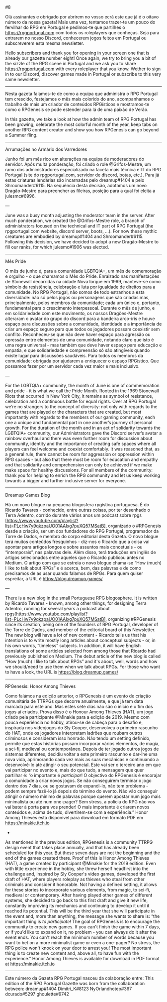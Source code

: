 #8

Olá assinantes e obrigado por abrirem no vosso ecrã este que já é o oitavo número da nossa gazeta! Mais uma vez, tentamos trazer-te um pouco do fervilhar do RPG em Portugal e pedimos-te que partilhes o https://rpgportugal.com com todos os roleplayers que conheças. Seja para entrarem no nosso Discord, conhecerem jogos feitos em Portugal ou subscreverem esta mesma newsletter.   

Hello subscribers and thank you for opening in your screen one that is already our gazette number eight! Once again, we try to bring you a bit of the sizzle of the RPG scene in Portugal and we ask you to share https://rpgportugal.com with every roleplayer that you know. Wether to sign in to our Discord, discover games made in Portugal or subscribe to this very same newsletter.

---

Nesta gazeta falamos-te de como a equipa que administra o RPG Portugal tem crescido, festejamos o mês mais colorido do ano, acompanhamos o trabalho de mais um criador de conteúdos RPGísticos e mostramos-te como o RPGenesis se pode estender para lá de uma paixão de Verão.  

In this gazette, we take a look at how the admin team of RPG Portugal has been growing, celebrate the most colorful month of the year, keep tabs on another RPG content creator and show you how RPGenesis can go beyond a Summer fling. 

---

Arrumações no Armário dos Varredores

Junho foi um mês rico em alterações na equipa de moderadores do servidor. Após muita ponderação, foi criado o role @Grifos-Mestre, um ramo dos administradores especializado na faceta mais técnica e IT do RPG Portugal (site do rpgportugal.com, servidor de discord, botas, etc.). Para já estas criaturas lendárias são incarnadas pelo dreamup#1404 e pelo Shroomander#6115. Na sequência desta decisão, adotamos um novo Dragão-Mestre para preencher as fileiras, posição para a qual foi eleita a julesmc#6996.

—

June was a busy month adjusting the moderator team in the server. After much ponderation, we created the @Grifos-Mestre role, a branch of administrators focused on the technical and IT part of RPG Portugal (the rpgportugal.com website, discord server, boots, ...). For now these mythic creatures are embodied by dreamup#1404 and Shroomander#6115. Following this decision, we have decided to adopt a new Dragão-Mestre to fill our ranks, for which julesmc#1906 was elected.

---

Mês Pride

O mês de junho é, para a comunidade LGBTQIA+, um mês de comemoração e orgulho - o que chamamos o Mês do Pride. Enraizado nas manifestações de Stonewall decorridas na cidade Nova Iorque em 1969, manteve-se como símbolo da resistência, celebração e luta por igualdade de direitos para a comunidade. No RPG Portugal, não somos de todo estranhos a esta diversidade: não só pelos jogos ou personagens que são criadas mas, principalmente, pelos membros da comunidade; cada um único e, portanto, fundamental para o crescimento interpessoal. Durante o mês de junho, e em solidariedade com este movimento, os nossos Dragões-Mestre alteraram o avatar do grupo do discord para a bandeira arco-íris e houve espaço para discussões sobre a comunidade, identidade e a importância de criar um espaço seguro para que todos os jogadores possam coexistir sem conflito. Reconheceu-se que não deve haver espaço para agressão ou opressão entre elementos de uma comunidade, notando claro que isto é uma regra universal - mas também que deve haver espaço para educação e empatia, e que solidariedade e compreensão só são atingíveis quando existe lugar para discussões saudáveis. Para todos os membros da comunidade: obrigada por ajudarem a enriquecer o espaço RPGístico. Que possamos fazer por um servidor cada vez maior e mais inclusivo.

—

For the LGBTQIA+ community, the month of June is one of commemoration and pride - it is what we call the Pride Month. Rooted in the 1969 Stonewall Riots that occurred in New York City, it remains as symbol of resistance, celebration and a continuous battle for equal rights. Over at RPG Portugal we’re no strangers to the concept of diversity: not only with regards to the games that are played or the characters that are created, but most importantly with regards to the members of our gaming community, each one a unique and fundamental part in one another’s journey of personal growth. For the duration of the month and in an act of solidarity towards the LGBTQIA+ community, our Administrators gave the Discord server’s avatar a rainbow overhaul and there was even further room for discussion about community, identity and the importance of creating safe spaces where all players can feel welcome and coexist comfortably. It was reasoned that, as a general rule, there cannot be room for aggression or oppression within RPG spaces - but also that there must be room for education and empathy and that solidarity and comprehension can only be achieved if we make make space for healthy discussions. For all members of the community: thank you for helping to enrich the RPG community and let us keep working towards a bigger and further inclusive server for everyone.

---

Dreamup Games Blog

Há um novo blogue na pequena blogosfera rpgística portuguesa. É do Ricardo Tavares - conhecido, entre outras coisas, por ter desenhado o Terra Adentro, corrido durante vários anos um podcast sobre rpgs [https://www.youtube.com/playlist?list=PLcHw7y9qkzpaUO01AAIxg7puXQ57MSatB], organizado o #RPGenesis desde a criação, ser um dos fundadores do RPG Portugal, programador da Torre de Dados, e membro do corpo editorial desta Gazeta. O novo blogue terá muitos conteúdos fresquinhos - diz-nos o Ricardo que a coisa vai apontar para artigos longos e sobre assuntos mais concetuais - ou “intemporais”, nas palavras dele. Além disso, terá traduções em inglês de artigos selecionados entre aqueles que o Ricardo publicou antes no Medium. O artigo com que se estreia o novo blogue chama-se “How (much) I like to talk about RPGs” e é acerca, bem, das palavras e de como precisamos de as usar quando falamos de RPGs. Para quem quiser espreitar, a URL é https://blog.dreamup.games/

—

There is a new blog in the small Portuguese RPG blogosphere. It is written by Ricardo Tavares - known, among other things, for designing Terra Adentro, running for several years a podcast about rpgs[https://www.youtube.com/playlist?list=PLcHw7y9qkzpaUO01AAIxg7puXQ57MSatB], organizing #RPGenesis since its creation, being one of the founders of RPG Portugal, developer of the Torre de Dados, and member of the editorial board of this Newsletter. The new blog will have a lot of new content - Ricardo tells us that his intention is to write mostly long articles about conceptual subjects - or, in his own words, “timeless” subjects. In addition, it will have English translations of some articles selected from among those that Ricardo had previously published on Medium. The debut article of the new blog is called “How (much) I like to talk about RPGs” and it's about, well, words and how we should/need to use them when we talk about RPGs. For those who want to have a look, the URL is https://blog.dreamup.games/

---

RPGenesis: Honor Among Thieves

Como falámos na edição anterior, o RPGenesis é um evento de criação comunitária de TTRPGs que decorre anualmente, e que já tem data marcada para este ano. Mas estes sete dias não são o início e o fim dos jogos aí criados. Prova disso é o Honour Among Thieves (HAT), um jogo criado pela participante @Minakie para a edição de 2019.
Mesmo com pouca experiência no hobby, atirou-se de cabeça para o desafio e, inspirada nos vídeojogos do Sly Cooper, desenvolveu o primeiro rascunho do HAT, onde os jogadores interpretam ladrões que roubam outros criminosos e consideram isso honrado. Não tendo um setting definido, permite que estas histórias possam incorporar vários elementos, de magia, a sci-fi, medieval ou contemporâneo. Depois de ter jogado outros jogos de sistemas diferentes, decidiu voltar a este primeiro rascunho e dar-lhe uma nova vida, aprimorando cada vez mais as suas mecânicas e continuando a desenvolvê-lo até atingir o seu potencial.
Este vai ser o terceiro ano em que vai participar no evento e, mais do que tudo, a mensagem que quer partilhar é: “o importante é *participar*! O objectivo do RPGenesis é encorajar a comunidade a criar novos jogos. Se não conseguirem terminar o jogo dentro dos 7 dias, ou se gostavam de expandi-lo, não tem problema - podem sempre fazê-lo já depois do término do evento. Não vão conseguir atingir o número mínimo de palavras porque querem apostar num jogo mais minimalista ou até num one-pager? Sem stress, a polícia do RPG não vos vai bater à porta para vos prender! O mais importante é criarem novos conteúdos e, acima de tudo, divertirem-se com a experiência.”
Honor Among Thieves está disponível para download em formato PDF em https://minakie.itch.io

-

As mentioned in the previous edition, RPGenesis is a community TTRPG design event that takes place annually, and that has already been scheduled for this year. But these seven days are not the beginning and the end of the games created there. Proof of this is Honor Among Thieves (HAT), a game created by participant @Minakie for the 2019 edition.
Even with little experience in the hobby, she threw herself headfirst into the challenge and, inspired by Sly Cooper's video games, developed the first draft of HAT, where players roleplay as thieves who steal from other criminals and consider it honorable. Not having a defined setting, it allows for these stories to incorporate various elements, from magic, to sci-fi, medieval or contemporary. After having played other games of different systems, she decided to go back to this first draft and give it new life, constantly improving its mechanics and continuing to develop it until it reached its potential.
This will be the third year that she will participate in the event and, more than anything, the message she wants to share is: “the important thing is *to participate*! The goal of RPGenesis is to encourage the community to create new games. If you can't finish the game within 7 days, or if you'd like to expand on it, no problem - you can always do it after the event ends. You can't reach the minimum number of words because you want to bet on a more minimalist game or even a one-pager? No stress, the RPG police won't knock on your door to arrest you! The most important thing is to create new content and, above all, to have fun with the experience.”
Honor Among Thieves is available for download in PDF format at https://minakie.itch.io

---

Este número da Gazeta RPG Portugal nasceu da colaboração entre:
This edition of the RPG Portugal Gazette was born from the collaboration between:
dreamup#1404
Dimitri_K#8123
NyOrlandhotep#367
dcurado#5297
ghoulette#9742

